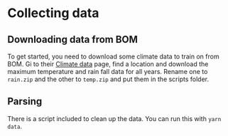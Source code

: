 # Collecting data

## Downloading data from BOM

To get started, you need to download some climate data to train on from BOM. Gi to their [Climate data](http://reg.bom.gov.au/climate/data/) page, find a location and download the maximum temperature and rain fall data for all years. Rename one to `rain.zip` and the other to `temp.zip` and put them in the scripts folder.

## Parsing

There is a script included to clean up the data. You can run this with `yarn data`.
